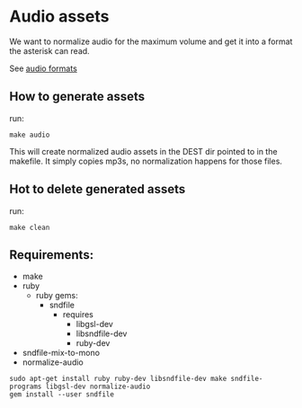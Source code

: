 # Audio assets

We want to normalize audio for the maximum volume and get it into a format the asterisk can read.

See [audio formats](https://wiki.asterisk.org/wiki/display/AST/Asterisk+10+Codecs+and+Audio+Formats)

## How to generate assets

run:

```
make audio
```

This will create normalized audio assets in the DEST dir pointed to in the makefile.
It simply copies mp3s, no normalization happens for those files.

## Hot to delete generated assets

run:

```
make clean
```

## Requirements:

* make
* ruby
  * ruby gems:
    * sndfile
      * requires
        * libgsl-dev
        * libsndfile-dev
        * ruby-dev
* sndfile-mix-to-mono
* normalize-audio

```
sudo apt-get install ruby ruby-dev libsndfile-dev make sndfile-programs libgsl-dev normalize-audio
gem install --user sndfile
```
